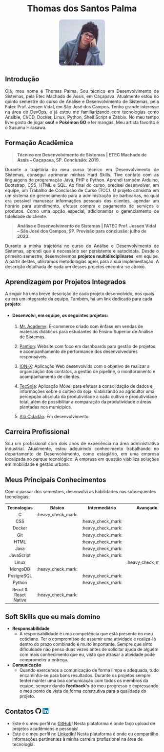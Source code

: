 <h1 align="center"><b>Thomas dos Santos Palma</h1></b>

<p align="center"> 
   <img src="./docs/profile-picture.png" width="150" height="150">
</p>

## **Introdução**


<p align="justify">Olá, meu nome é Thomas Palma. Sou técnico em Desenvolvimento de Sistemas, pela Etec Machado de Assis, em Caçapava. Atualmente estou no quinto semestre do curso de Análise e Desenvolvimento de Sistemas, pela Fatec Prof. Jessen Vidal, em São José dos Campos. Tenho grande interesse na área de DevOps, e já estou me familiarizando com tecnologias como Ansible, CI/CD, Docker, Linux, Python, Shell Script e Zabbix. No meu tempo livre gosto de jogar <b>osu!</b> e <b>Pokémon GO</b> e ler mangás. Meu artista favorito é o Susumu Hirasawa.</p>


## **Formação Acadêmica**

 > **Técnico em Desenvolvimento de Sistemas | ETEC Machado de Assis – Caçapava, SP. Conclusão: 2019.**


 <p align="justify">Durante a trajetória do meu curso técnico em Desenvolvimento de Sistemas, consegui aprimorar minhas Hard Skills. Tive contato com as linguagens de programação Java, PHP e Python. Aprendi também Arduino, Bootstrap, CSS, HTML e SQL. Ao final do curso, precisei desenvolver, em equipe, um Trabalho de Conclusão de Curso (TCC). O projeto consistia em um sistema de gerenciamento para a administração de barbearias, no qual era possível manusear informações pessoais dos clientes, agendar um horário para atendimento, efetuar compra e pagamento de serviços e produtos. Como uma opção especial, adicionamos o gerenciamento de fidelidade do cliente.</p>


> **Análise e Desenvolvimento de Sistemas | FATEC Prof. Jessen Vidal – São José dos Campos, SP. Previsão para conclusão: julho de 2023.**

<p align="justify">Durante a minha trajetória no curso de Análise e Desenvolvimento de Sistemas, aprendi que é necessário ser persistente e autodidata. Desde o primeiro semestre, desenvolvemos <b>projetos multidisciplinares</b>, em equipe. A partir destes, utilizamos metodologias ágeis para a sua implementação. A descrição detalhada de cada um desses projetos encontra-se abaixo.</p>

## **Aprendizagem por Projetos Integrados**
A seguir há uma breve descrição de cada projeto desenvolvido, nos quais eu era um integrante da equipe. Também, há um link dedicado para cada **projeto**:

 - <h4><b>Desenvolvi, em equipe, os seguintes projetos:</h4></b>

   1. [Mr. Academy](https://github.com/ThomasPalma1/portfolio-tg/tree/main/APIs/FatecAPI-01): E-commerce criado com ênfase em vendas de materiais didáticos para estudantes do Ensino Superior de Análise de Sistemas.


   2. [Pantion](https://github.com/ThomasPalma1/portfolio-tg/tree/main/APIs/FatecAPI-02): Website com foco em dashboards para gestão de projetos e acompanhamento de performance dos desenvolvedores responsáveis.


   3. [ION-X](https://github.com/ThomasPalma1/portfolio-tg/tree/main/APIs/FatecAPI-03): Aplicação Web desenvolvida com o objetivo de realizar a organização dos contatos, a gestão de pipeline, o monitoramento e acompanhamento de clientes.


   4. [TecSoja](https://github.com/ThomasPalma1/portfolio-tg/tree/main/APIs/FatecAPI-04): Aplicação Móvel para efetuar a consolidação de dados e informações sobre o cultivo da soja, viabilizando ao agricultor uma percepção absoluta da produtividade a cada cultivo e produtividade total, além de possibilitar a comparação da produtividade e áreas plantadas nos municípios.


   5. [Alô Cidadão](https://github.com/ThomasPalma1/portfolio-tg/tree/main/APIs/FatecAPI-05): Em desenvolvimento.


 ## **Carreira Profissional**
 <p align="justify">Sou um profissional com dois anos de experiência na área administrativa industrial. Atualmente, estou adquirindo conhecimento trabalhando no departamento de Desenvolvimento, como estagiário, em uma empresa localizada no parque tecnológico. A empresa em questão viabiliza soluções em mobilidade e gestão urbana.</p>

## **Meus Principais Conhecimentos**
Com o passar dos semestres, desenvolvi as habilidades nas subsequentes tecnologias: 
<table>
    <tr>
        <th align="center">Tecnologias</th>
        <th align="center">Básico</th>
        <th align="center">Intermediário</th>
        <th align="center">Avançado</th>
    </tr>
    <tr>
        <td align="center">C</td>
        <td align="center">:heavy_check_mark:</td>
        <td></td>
        <td></td>
    </tr>
    <tr>
        <td align="center">CSS</td>
        <td></td>
        <td align="center">:heavy_check_mark:</td>
        <td></td>
    </tr>
    <tr>
        <td align="center">Docker</td>
        <td></td>
        <td align="center">:heavy_check_mark:</td>
        <td></td>
    </tr>
    <tr>
        <td align="center">Git</td>
        <td></td>
        <td align="center">:heavy_check_mark:</td>
        <td></td>
    </tr>
    <tr>
        <td align="center">HTML</td>
        <td></td>
        <td align="center">:heavy_check_mark:</td>
        <td></td>
    </tr>
    <tr>
        <td align="center">Java</td>
        <td></td>
        <td align="center">:heavy_check_mark:</td>
        <td></td>
    </tr>
    <tr>
        <td align="center">JavaScript</td>
        <td></td>
        <td align="center">:heavy_check_mark:</td>
        <td></td>
    </tr>
    <tr>
        <td align="center">Linux</td>
        <td></td>
        <td></td>
        <td align="center">:heavy_check_mark:</td>
    </tr>
    <tr>
        <td align="center">MongoDB</td>
        <td align="center">:heavy_check_mark:</td>
        <td></td>
        <td></td>
    </tr>
    <tr>
        <td align="center">PostgreSQL</td>
        <td></td>
        <td align="center">:heavy_check_mark:</td>
        <td></td>
    </tr>
    <tr>
        <td align="center">Python</td>
        <td></td>
        <td align="center">:heavy_check_mark:</td>
        <td></td>
    </tr>
    <tr>
        <td align="center">React & React Native</td>
        <td align="center">:heavy_check_mark:</td>
        <td></td>
        <td></td>
    </tr>
</table>
  
## **Soft Skills que eu mais domino**
* **Responsabilidade** 
   - A responsabilidade é uma competência que está presente no meu cotidiano. Ter o compromisso de assumir uma atividade e realiza-lá dentro do prazo combinado é muito importante. Sempre que sinto dificuldade não penso duas vezes antes de solicitar ajuda de alguém com mais conhecimento que eu, visto que atrasar a atividade pode comprometer a entrega.
* **Comunicação**
   - Quando exercemos a comunicação de forma limpa e adequada, tudo encaminha-se para bons resultados. Durante os projetos sempre tentei manter uma boa comunicação com todos os membros da equipe, sempre dando **feedback's** do meu progresso e expressando o meu ponto de vista de forma construtiva para a qualidade do projeto. 

## **Contatos** <img src="./docs/github-icon.png"  width="19" height="19"> <img src="./docs/linkedin-icon.png"  width="19" height="19">
* Este é o meu perfil no [GitHub](https://github.com/ThomasPalma1)! Nesta plataforma é onde faço upload de projetos acadêmicos e pessoais!
* Este é o meu perfil no [LinkedIn](https://www.linkedin.com/in/thomas-palma-0764b81b3/)! Nesta plataforma é onde eu compartilho informações pertinentes à minha carreira profissional na área de tecnologia.
